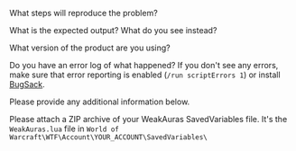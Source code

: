 What steps will reproduce the problem?


What is the expected output? What do you see instead?


What version of the product are you using?


Do you have an error log of what happened? If you don't see any errors, make sure that error reporting is enabled (`/run scriptErrors 1`) or install [BugSack](https://mods.curse.com/addons/wow/BugSack). 


Please provide any additional information below.


Please attach a ZIP archive of your WeakAuras SavedVariables file. It's the `WeakAuras.lua` file in `World of Warcraft\WTF\Account\YOUR_ACCOUNT\SavedVariables\`
